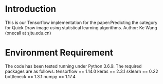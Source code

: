 # Introduction
This is our Tensorflow implementation for the paper:Predicting the category for Quick Draw image using statistical learning algorithms. 
Author: Ke Wang (onecall at sjtu.edu.cn)


# Environment Requirement
The code has been tested running under Python 3.6.9. The required packages are as follows:
tensorflow == 1.14.0
keras == 2.3.1
sklearn == 0.22
bottleneck == 1.3.1
numpy == 1.17.4
